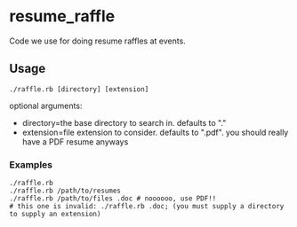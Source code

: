 # resume_raffle

Code we use for doing resume raffles at events.

## Usage

`./raffle.rb [directory] [extension]`

optional arguments:
* directory=the base directory to search in. defaults to "."
* extension=file extension to consider. defaults to ".pdf". you should really have a PDF resume anyways
  
### Examples

```
./raffle.rb
./raffle.rb /path/to/resumes
./raffle.rb /path/to/files .doc # noooooo, use PDF!!
# this one is invalid: ./raffle.rb .doc; (you must supply a directory to supply an extension)
```
